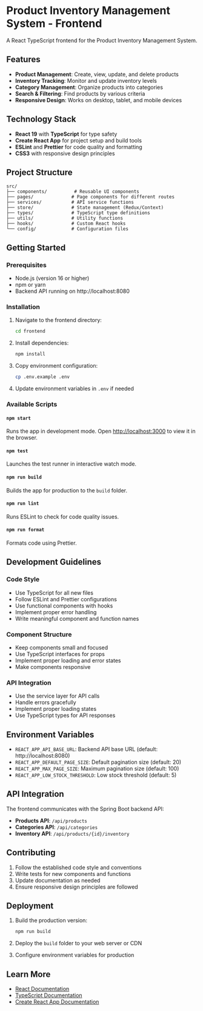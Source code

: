# Product Inventory Management System - Frontend

A React TypeScript frontend for the Product Inventory Management System.

## Features

- **Product Management**: Create, view, update, and delete products
- **Inventory Tracking**: Monitor and update inventory levels
- **Category Management**: Organize products into categories
- **Search & Filtering**: Find products by various criteria
- **Responsive Design**: Works on desktop, tablet, and mobile devices

## Technology Stack

- **React 19** with **TypeScript** for type safety
- **Create React App** for project setup and build tools
- **ESLint** and **Prettier** for code quality and formatting
- **CSS3** with responsive design principles

## Project Structure

```
src/
├── components/          # Reusable UI components
├── pages/              # Page components for different routes
├── services/           # API service functions
├── store/              # State management (Redux/Context)
├── types/              # TypeScript type definitions
├── utils/              # Utility functions
├── hooks/              # Custom React hooks
└── config/             # Configuration files
```

## Getting Started

### Prerequisites

- Node.js (version 16 or higher)
- npm or yarn
- Backend API running on http://localhost:8080

### Installation

1. Navigate to the frontend directory:
   ```bash
   cd frontend
   ```

2. Install dependencies:
   ```bash
   npm install
   ```

3. Copy environment configuration:
   ```bash
   cp .env.example .env
   ```

4. Update environment variables in `.env` if needed

### Available Scripts

#### `npm start`
Runs the app in development mode.
Open [http://localhost:3000](http://localhost:3000) to view it in the browser.

#### `npm test`
Launches the test runner in interactive watch mode.

#### `npm run build`
Builds the app for production to the `build` folder.

#### `npm run lint`
Runs ESLint to check for code quality issues.

#### `npm run format`
Formats code using Prettier.

## Development Guidelines

### Code Style
- Use TypeScript for all new files
- Follow ESLint and Prettier configurations
- Use functional components with hooks
- Implement proper error handling
- Write meaningful component and function names

### Component Structure
- Keep components small and focused
- Use TypeScript interfaces for props
- Implement proper loading and error states
- Make components responsive

### API Integration
- Use the service layer for API calls
- Handle errors gracefully
- Implement proper loading states
- Use TypeScript types for API responses

## Environment Variables

- `REACT_APP_API_BASE_URL`: Backend API base URL (default: http://localhost:8080)
- `REACT_APP_DEFAULT_PAGE_SIZE`: Default pagination size (default: 20)
- `REACT_APP_MAX_PAGE_SIZE`: Maximum pagination size (default: 100)
- `REACT_APP_LOW_STOCK_THRESHOLD`: Low stock threshold (default: 5)

## API Integration

The frontend communicates with the Spring Boot backend API:

- **Products API**: `/api/products`
- **Categories API**: `/api/categories`
- **Inventory API**: `/api/products/{id}/inventory`

## Contributing

1. Follow the established code style and conventions
2. Write tests for new components and functions
3. Update documentation as needed
4. Ensure responsive design principles are followed

## Deployment

1. Build the production version:
   ```bash
   npm run build
   ```

2. Deploy the `build` folder to your web server or CDN

3. Configure environment variables for production

## Learn More

- [React Documentation](https://reactjs.org/)
- [TypeScript Documentation](https://www.typescriptlang.org/)
- [Create React App Documentation](https://facebook.github.io/create-react-app/docs/getting-started)